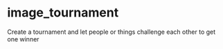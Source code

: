 # image_tournament
Create a tournament and let people or things challenge each other to get one winner
